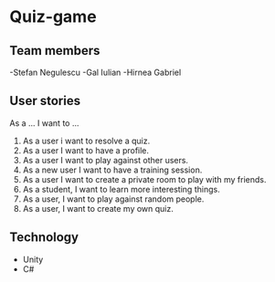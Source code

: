 # Quiz-game

## Team members

-Stefan Negulescu
-Gal Iulian
-Hirnea Gabriel

## User stories

As a ... I want to ...

1. As a user i want to resolve a quiz.
2. As a user I want to have a profile.
3. As a user I want to play against other users.
4. As a new user I want to have a training session.
5. As a user I want to create a private room to play with my friends.
6. As a student, I want to learn more interesting things.
7. As a user, I want to play against random people.
8. As a user, I want to create my own quiz.

## Technology
- Unity
- C#

